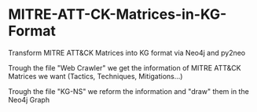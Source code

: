 # MITRE-ATT-CK-Matrices-in-KG-Format
Transform MITRE ATT&amp;CK Matrices into KG format via Neo4j and py2neo
 
Trough the file "Web Crawler" we get the information of MITRE ATT&CK Matrices we want (Tactics, Techniques, Mitigations...)
 
Trough the file "KG-NS" we reform the information and "draw" them in the Neo4j Graph
